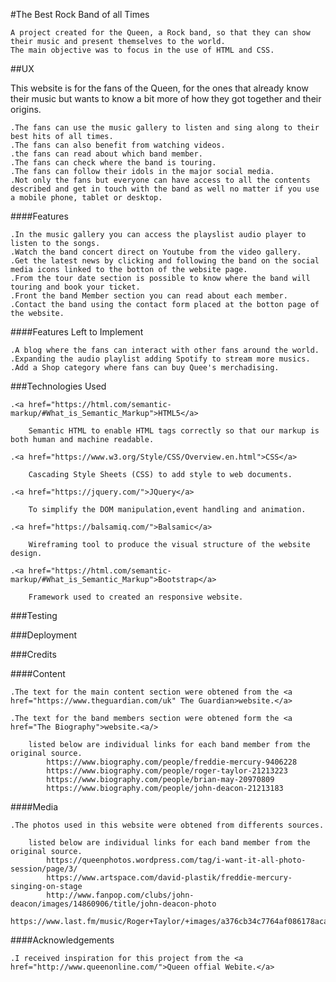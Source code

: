 #The Best Rock Band of all Times
    
    A project created for the Queen, a Rock band, so that they can show their music and present themselves to the world. 
    The main objective was to focus in the use of HTML and CSS.

##UX

This website is for the fans of the Queen, for the ones that already know their music but wants to know a bit more of how they got together and their origins.

    .The fans can use the music gallery to listen and sing along to their best hits of all times.
    .The fans can also benefit from watching videos.
    .the fans can read about which band member.
    .The fans can check where the band is touring.
    .The fans can follow their idols in the major social media.
    .Not only the fans but everyone can have access to all the contents described and get in touch with the band as well no matter if you use a mobile phone, tablet or desktop.
   
####Features

    .In the music gallery you can access the playslist audio player to listen to the songs.
    .Watch the band concert direct on Youtube from the video gallery.
    .Get the latest news by clicking and following the band on the social media icons linked to the botton of the website page.
    .From the tour date section is possible to know where the band will touring and book your ticket.
    .Front the band Member section you can read about each member.
    .Contact the band using the contact form placed at the botton page of the website.


####Features Left to Implement

    .A blog where the fans can interact with other fans around the world.
    .Expanding the audio playlist adding Spotify to stream more musics.
    .Add a Shop category where fans can buy Quee's merchadising.

###Technologies Used
    
    .<a href="https://html.com/semantic-markup/#What_is_Semantic_Markup">HTML5</a>
        
        Semantic HTML to enable HTML tags correctly so that our markup is both human and machine readable.
    
    .<a href="https://www.w3.org/Style/CSS/Overview.en.html">CSS</a>
        
        Cascading Style Sheets (CSS) to add style to web documents.
    
    .<a href="https://jquery.com/">JQuery</a>
    
        To simplify the DOM manipulation,event handling and animation.
    
    .<a href="https://balsamiq.com/">Balsamic</a>
        
        Wireframing tool to produce the visual structure of the website design.
        
    .<a href="https://html.com/semantic-markup/#What_is_Semantic_Markup">Bootstrap</a>
        
        Framework used to created an responsive website.
        
###Testing




###Deployment










###Credits

####Content

    .The text for the main content section were obtened from the <a href="https://www.theguardian.com/uk" The Guardian>website.</a> 
        
    .The text for the band members section were obtened form the <a href="The Biography">website.<a/>
        
        listed below are individual links for each band member from the original source.
            https://www.biography.com/people/freddie-mercury-9406228
            https://www.biography.com/people/roger-taylor-21213223
            https://www.biography.com/people/brian-may-20970809
            https://www.biography.com/people/john-deacon-21213183
####Media

    .The photos used in this website were obtened from differents sources.
    
        listed below are individual links for each band member from the original source.
            https://queenphotos.wordpress.com/tag/i-want-it-all-photo-session/page/3/
            https://www.artspace.com/david-plastik/freddie-mercury-singing-on-stage
            http://www.fanpop.com/clubs/john-deacon/images/14860906/title/john-deacon-photo
            https://www.last.fm/music/Roger+Taylor/+images/a376cb34c7764af086178acaf923e11d
            
            
  
####Acknowledgements

    .I received inspiration for this project from the <a href="http://www.queenonline.com/">Queen offial Webite.</a> 
